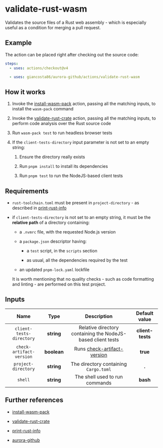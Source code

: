 # validate-rust-wasm

Validates the source files of a Rust web assembly - which is especially useful as a condition for merging a pull request.

## Example

The action can be placed right after checking out the source code:

```yaml
steps:
  - uses: actions/checkout@v4

  - uses: giancosta86/aurora-github/actions/validate-rust-wasm
```

## How it works

1. Invoke the [install-wasm-pack](../install-wasm-pack/README.md) action, passing all the matching inputs, to install the `wasm-pack` command

1. Invoke the [validate-rust-crate](../validate-rust-crate/README.md) action, passing all the matching inputs, to perform code analysis over the Rust source code

1. Run `wasm-pack test` to run headless browser tests

1. If the `client-tests-directory` input parameter is not set to an empty string:

   1. Ensure the directory really exists

   1. Run `pnpm install` to install its dependencies

   1. Run `pnpm test` to run the NodeJS-based client tests

## Requirements

- `rust-toolchain.toml` must be present in `project-directory` - as described in [print-rust-info](../print-rust-info/README.md)

- if `client-tests-directory` is not set to an empty string, it must be the **relative path** of a directory containing:

  - a `.nvmrc` file, with the requested Node.js version

  - a `package.json` descriptor having:

    - a `test` script, in the `scripts` section

    - as usual, all the dependencies required by the test

  - an updated `pnpm-lock.yaml` lockfile

  It is worth mentioning that no quality checks - such as code formatting and linting - are performed on this test project.

## Inputs

|           Name           |    Type     |                            Description                             |  Default value   |
| :----------------------: | :---------: | :----------------------------------------------------------------: | :--------------: |
| `client-tests-directory` | **string**  |    Relative directory containing the NodeJS-based client tests     | **client-tests** |
| `check-artifact-version` | **boolean** | Runs [check-artifact-version](../check-artifact-version/README.md) |     **true**     |
|   `project-directory`    | **string**  |               The directory containing `Cargo.toml`                |      **.**       |
|         `shell`          | **string**  |                   The shell used to run commands                   |     **bash**     |

## Further references

- [install-wasm-pack](../install-wasm-pack/README.md)

- [validate-rust-crate](../validate-rust-crate/README.md)

- [print-rust-info](../print-rust-info/README.md)

- [aurora-github](../../README.md)

